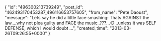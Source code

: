  {
   "id": "496300213739249",
   "post_id": "462493170453287_496116653757605",
   "from_name": "Pete Daoust",
   "message": "Lets say he did a little face smashing: Thats AGAINST the law....why not plea guilty and FACE the music..???...:D ..unless it was SELF DEFENSE, which I would doubt ...",
   "created_time": "2013-03-26T09:26:55+0000"
 }
